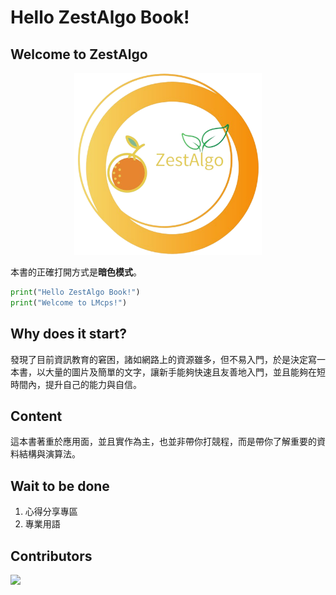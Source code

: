 # Hello ZestAlgo Book!
## Welcome to ZestAlgo
<div align=center><img src=imgs\ZestAlgo_y.png width=300 heigh=300></div>
<!-- 黎明資訊社(LMcps)創立於2018年，指導者為李惠文老師。 -->

本書的正確打開方式是**暗色模式**。

```py linenums="1"
print("Hello ZestAlgo Book!")
print("Welcome to LMcps!")
```

## Why does it start?
<!-- 在2024/1/25，是疫情後，第一次歷屆社員返回母校與學弟妹們分享經驗的日子，在與老師及學弟妹們交流後，發現了目前資訊教育的窘困，諸如網路上的資源雖多，但不易入門，於是決定寫一本書，以大量的圖片及簡單的文字，讓學弟妹們能夠快速入門，並且能夠在短時間內，提升自己的能力與自信。 -->
發現了目前資訊教育的窘困，諸如網路上的資源雖多，但不易入門，於是決定寫一本書，以大量的圖片及簡單的文字，讓新手能夠快速且友善地入門，並且能夠在短時間內，提升自己的能力與自信。

## Content
這本書著重於應用面，並且實作為主，也並非帶你打競程，而是帶你了解重要的資料結構與演算法。

## Wait to be done
1. 心得分享專區
2. 專業用語

## Contributors

<a href="https://github.com/cheung4843/LMcpsBook/graphs/contributors">
<img src="https://contrib.rocks/image?repo=cheung4843/LMcpsBook"/>
</a>
